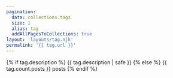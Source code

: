 ```yaml
---
pagination:
  data: collections.tags
  size: 1
  alias: tag
  addAllPagesToCollections: true
layout: 'layouts/tag.njk'
permalink: '{{ tag.url }}'
---
```


{% if tag.description %}
{{ tag.description | safe }}
{% else %}
{{ tag.count.posts }} posts
{% endif %}
